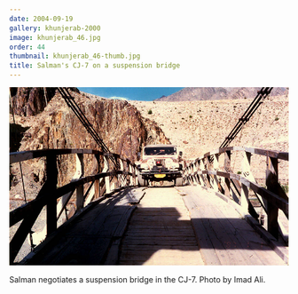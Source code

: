 ```yaml
---
date: 2004-09-19
gallery: khunjerab-2000
image: khunjerab_46.jpg
order: 44
thumbnail: khunjerab_46-thumb.jpg
title: Salman's CJ-7 on a suspension bridge
---
```


![Salman's CJ-7 on a suspension bridge](./khunjerab_46.jpg)

Salman negotiates a suspension bridge in the CJ-7. Photo by Imad Ali.